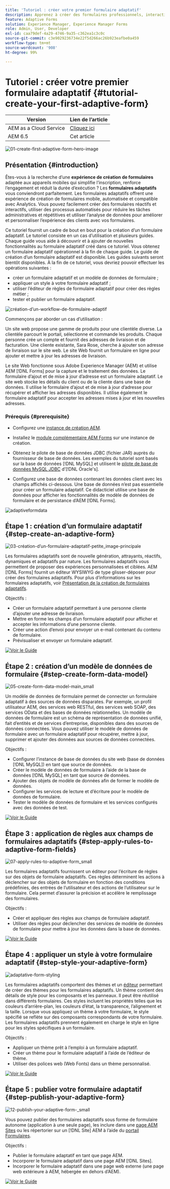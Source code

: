 ```yaml
---
title: 'Tutoriel : créer votre premier formulaire adaptatif'
description: Apprenez à créer des formulaires professionnels, interactifs et réactifs.
feature: Adaptive Forms
solution: Experience Manager, Experience Manager Forms
role: Admin, User, Developer
exl-id: caa79def-4a29-4746-9a35-c362ea1c3c0c
source-git-commit: c3e9029236734e22f5d266ac26b923eafbe0a459
workflow-type: tm+mt
source-wordcount: '908'
ht-degree: 99%

---
```


# Tutoriel : créer votre premier formulaire adaptatif {#tutorial-create-your-first-adaptive-form}

| Version | Lien de l’article |
| -------- | ---------------------------- |
| AEM as a Cloud Service | [Cliquez ici](https://experienceleague.adobe.com/fr/docs/experience-manager-cloud-service/content/forms/adaptive-forms-authoring/authoring-adaptive-forms-foundation-components/create-an-adaptive-form-on-forms-cs/creating-adaptive-form) |
| AEM 6.5 | Cet article |


![01-create-first-adaptive-form-hero-image](assets/01-create-first-adaptive-form-hero-image.png)

## Présentation {#introduction}

Êtes-vous à la recherche d’une **expérience de création de formulaires** adaptée aux appareils mobiles qui simplifie l’inscription, renforce l’engagement et réduit la durée d’exécution ? Les **formulaires adaptatifs** vous conviendront parfaitement. Les formulaires adaptatifs offrent une expérience de création de formulaires mobile, automatisée et compatible avec Analytics. Vous pouvez facilement créer des formulaires réactifs et interactifs, utiliser des processus automatisés pour réduire les tâches administratives et répétitives et utiliser l’analyse de données pour améliorer et personnaliser l’expérience des clients avec vos formulaires.

Ce tutoriel fournit un cadre de bout en bout pour la création d’un formulaire adaptatif. Le tutoriel consiste en un cas d’utilisation et plusieurs guides. Chaque guide vous aide à découvrir et à ajouter de nouvelles fonctionnalités au formulaire adaptatif créé dans ce tutoriel. Vous obtenez un formulaire adaptatif opérationnel à la fin de chaque guide. Le guide de création d’un formulaire adaptatif est disponible. Les guides suivants seront bientôt disponibles. À la fin de ce tutoriel, vous devriez pouvoir effectuer les opérations suivantes :

* créer un formulaire adaptatif et un modèle de données de formulaire ;
* appliquer un style à votre formulaire adaptatif ;
* utiliser l’éditeur de règles de formulaire adaptatif pour créer des règles métier ;
* tester et publier un formulaire adaptatif.

![création-d’un-workflow-de-formulaire-adaptif](assets/create-daptive-form-workflow.png)

Commençons par aborder un cas d’utilisation :

Un site web propose une gamme de produits pour une clientèle diverse. La clientèle parcourt le portail, sélectionne et commande les produits. Chaque personne crée un compte et fournit des adresses de livraison et de facturation. Une cliente existante, Sara Rose, cherche à ajouter son adresse de livraison sur le site web. Le site Web fournit un formulaire en ligne pour ajouter et mettre à jour les adresses de livraison.

Le site Web fonctionne sous Adobe Experience Manager (AEM) et utilise AEM [!DNL Forms] pour la capture et le traitement des données. Le formulaire d’ajout et de mise à jour d’adresse est un formulaire adaptatif. Le site web stocke les détails du client ou de la cliente dans une base de données. Il utilise le formulaire d’ajout et de mise à jour d’adresse pour récupérer et afficher les adresses disponibles. Il utilise également le formulaire adaptatif pour accepter les adresses mises à jour et les nouvelles adresses.

### Prérequis {#prerequisite}

* Configurez une [instance de création AEM](https://experienceleague.adobe.com/docs/experience-manager-65-lts/content/implementing/deploying/deploying/deploy.html#author-and-publish-installs).
* Installez le [module complémentaire AEM Forms](../../forms/using/installing-configuring-aem-forms-osgi.md) sur une instance de création.
* Obtenez le pilote de base de données JDBC (fichier JAR) auprès du fournisseur de base de données. Les exemples du tutoriel sont basés sur la base de données [!DNL MySQL] et utilisent le [pilote de base de données MySQL JDBC](https://dev.mysql.com/downloads/connector/j/5.1.html) d’[!DNL Oracle's].

* Configurez une base de données contenant les données client avec les champs affichés ci-dessous. Une base de données n’est pas essentielle pour créer un formulaire adaptatif. Ce didacticiel utilise une base de données pour afficher les fonctionnalités de modèle de données de formulaire et de persistance d’AEM [!DNL Forms].

![adaptiveformdata](assets/adaptiveformdata.png)

## Étape 1 : création d’un formulaire adaptatif {#step-create-an-adaptive-form}

![03-création-d’un-formulaire-adaptatif-petite_image-principale](assets/03-create-adaptive-form-main-image_small.png)

Les formulaires adaptatifs sont de nouvelle génération, attrayants, réactifs, dynamiques et adaptatifs par nature. Les formulaires adaptatifs vous permettent de proposer des expériences personnalisées et ciblées. AEM [!DNL Forms] fournit un éditeur WYSIWYG de type glisser-déposer pour créer des formulaires adaptatifs. Pour plus d’informations sur les formulaires adaptatifs, voir [Présentation de la création de formulaires adaptatifs](../../forms/using/introduction-forms-authoring.md).

Objectifs :

* Créer un formulaire adaptatif permettant à une personne cliente d’ajouter une adresse de livraison.
* Mettre en forme les champs d’un formulaire adaptatif pour afficher et accepter les informations d’une personne cliente.
* Créer une action d’envoi pour envoyer un e-mail contenant du contenu de formulaire.
* Prévisualiser et envoyer un formulaire adaptatif.

[![Voir le Guide](assets/see-the-guide-sm.png)](create-adaptive-form.md)

## Étape 2 : création d’un modèle de données de formulaire {#step-create-form-data-model}

![05-create-form-data-model-main_small](assets/05-create-form-data-model-main_small.png)

Un modèle de données de formulaire permet de connecter un formulaire adaptatif à des sources de données disparates. Par exemple, un profil utilisateur AEM, des services web RESTful, des services web SOAP, des services OData et des bases de données relationnelles. Un modèle de données de formulaire est un schéma de représentation de données unifié, fait d’entités et de services d’entreprise, disponibles dans des sources de données connectées. Vous pouvez utiliser le modèle de données de formulaire avec un formulaire adaptatif pour récupérer, mettre à jour, supprimer et ajouter des données aux sources de données connectées.

Objectifs :

* Configurer l’instance de base de données du site web (base de données [!DNL MySQL]) en tant que source de données.
* Créer le modèle de données de formulaire à l’aide de la base de données [!DNL MySQL] en tant que source de données.
* Ajouter des objets de modèle de données afin de former le modèle de données.
* Configurer les services de lecture et d’écriture pour le modèle de données de formulaire.
* Tester le modèle de données de formulaire et les services configurés avec des données de test.

[![Voir le Guide](assets/see-the-guide-sm.png)](create-form-data-model.md)

## Étape 3 : application de règles aux champs de formulaires adaptatifs {#step-apply-rules-to-adaptive-form-fields}

![07-apply-rules-to-adaptive-form_small](assets/07-apply-rules-to-adaptive-form_small.png)

Les formulaires adaptatifs fournissent un éditeur pour l’écriture de règles sur des objets de formulaire adaptatifs. Ces règles déterminent les actions à déclencher sur des objets de formulaire en fonction des conditions prédéfinies, des entrées de l’utilisateur et des actions de l’utilisateur sur le formulaire. Cela permet d’assurer la précision et accélère le remplissage des formulaires.

Objectifs :

* Créer et appliquer des règles aux champs de formulaire adaptatif.
* Utiliser des règles pour déclencher des services de modèle de données de formulaire pour mettre à jour les données dans la base de données.

[![Voir le Guide](assets/see-the-guide-sm.png)](apply-rules-to-adaptive-form-fields.md)

## Étape 4 : appliquer un style à votre formulaire adaptatif {#step-style-your-adaptive-form}

![adaptative-form-styling](/help/forms/using/assets/09-style-your-adaptive-form-small.png)

Les formulaires adaptatifs comportent des thèmes et un [éditeur](../../forms/using/themes.md) permettant de créer des thèmes pour les formulaires adaptatifs. Un thème contient des détails de style pour les composants et les panneaux. Il peut être réutilisé dans différents formulaires. Ces styles incluent les propriétés telles que les couleurs d’arrière-plan, les couleurs d’état, la transparence, l’alignement et la taille. Lorsque vous appliquez un thème à votre formulaire, le style spécifié se reflète sur des composants correspondants de votre formulaire. Les formulaires adaptatifs prennent également en charge le style en ligne pour les styles spécifiques à un formulaire.

Objectifs :

* Appliquer un thème prêt à l’emploi à un formulaire adaptatif.
* Créer un thème pour le formulaire adaptatif à l’aide de l’éditeur de thème.
* Utiliser des polices web (Web Fonts) dans un thème personnalisé.

[![Voir le Guide](assets/see-the-guide-sm.png)](style-your-adaptive-form.md)

## Étape 5 : publier votre formulaire adaptatif {#step-publish-your-adaptive-form}

![12-publish-your-adaptive-form-_small](assets/12-publish-your-adaptive-form-_small.png)

Vous pouvez publier des formulaires adaptatifs sous forme de formulaire autonome (application à une seule page), les inclure dans une [page AEM Sites](/help/forms/using/embed-adaptive-form-aem-sites.md) ou les répertorier sur un [!DNL Site] AEM à l’aide du [portail Formulaires](../../forms/using/introduction-publishing-forms.md).

Objectifs :

* Publier le formulaire adaptatif en tant que page AEM.
* Incorporer le formulaire adaptatif dans une page AEM [!DNL Sites].
* Incorporer le formulaire adaptatif dans une page web externe (une page web extérieure à AEM, hébergée en dehors d’AEM).

[![Voir le Guide](assets/see-the-guide-sm.png)](publish-your-adaptive-form.md)
